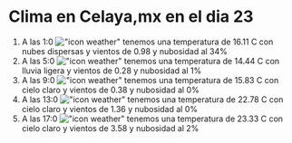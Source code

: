 # Clima en Celaya,mx en el dia 23

1. A las 1:0 !["icon weather"](http://openweathermap.org/img/w/03n.png) tenemos una temperatura de 16.11 C con nubes dispersas y  vientos de 0.98 y nubosidad al 34%
1. A las 5:0 !["icon weather"](http://openweathermap.org/img/w/10n.png) tenemos una temperatura de 14.44 C con lluvia ligera y  vientos de 0.28 y nubosidad al 1%
1. A las 9:0 !["icon weather"](http://openweathermap.org/img/w/01d.png) tenemos una temperatura de 15.83 C con cielo claro y  vientos de 0.38 y nubosidad al 0%
1. A las 13:0 !["icon weather"](http://openweathermap.org/img/w/01d.png) tenemos una temperatura de 22.78 C con cielo claro y  vientos de 1.36 y nubosidad al 0%
1. A las 17:0 !["icon weather"](http://openweathermap.org/img/w/01d.png) tenemos una temperatura de 23.33 C con cielo claro y  vientos de 3.58 y nubosidad al 2%
